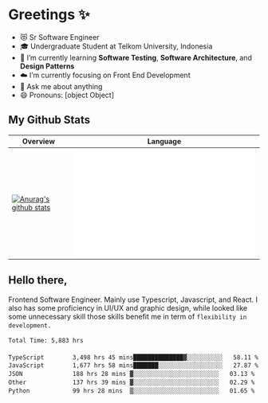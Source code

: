 # Greetings ✨
- 😻 Sr Software Engineer
- 🎓 Undergraduate Student at Telkom University, Indonesia
- 🌱 I’m currently learning **Software Testing**, **Software Architecture**, and **Design Patterns**
- ☁️ I’m currently focusing on Front End Development
- 💬 Ask me about anything
- 😄 Pronouns: [object Object]

## My Github Stats

| Overview | Language |
| --- | --- |
|[![Anurag's github stats](https://github-readme-stats.vercel.app/api?username=abui-am&count_private=true)](https://github.com/anuraghazra/github-readme-stats)|![Language](https://raw.githubusercontent.com/abui-am/stats/c6455f656dfce7acd3951e5ec5b25d72af0b2ee3/generated/languages.svg)|

## Hello there, 
Frontend Software Engineer. 
Mainly use Typescript, Javascript, and React. I also has some proficiency in UI/UX and graphic design, while looked like some unnecessary skill those skills benefit me in term of `flexibility in development.`


<!--START_SECTION:waka-->

```txt
Total Time: 5,883 hrs

TypeScript        3,498 hrs 45 mins██████████████▓░░░░░░░░░░   58.11 %
JavaScript        1,677 hrs 58 mins███████░░░░░░░░░░░░░░░░░░   27.87 %
JSON              188 hrs 28 mins ▓░░░░░░░░░░░░░░░░░░░░░░░░   03.13 %
Other             137 hrs 39 mins ▓░░░░░░░░░░░░░░░░░░░░░░░░   02.29 %
Python            99 hrs 28 mins  ▒░░░░░░░░░░░░░░░░░░░░░░░░   01.65 %
```

<!--END_SECTION:waka-->
